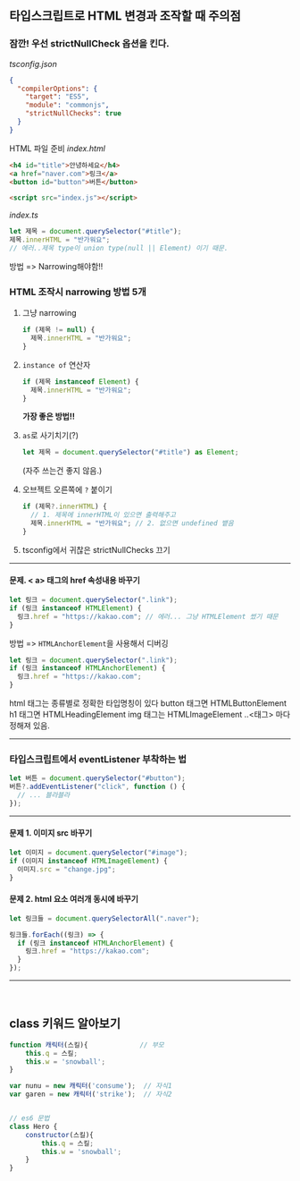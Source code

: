 ## 타입스크립트로 HTML 변경과 조작할 때 주의점

### 잠깐! 우선 strictNullCheck 옵션을 킨다.

_tsconfig.json_

```json
{
  "compilerOptions": {
    "target": "ES5",
    "module": "commonjs",
    "strictNullChecks": true
  }
}
```

HTML 파일 준비
_index.html_

```html
<h4 id="title">안녕하세요</h4>
<a href="naver.com">링크</a>
<button id="button">버튼</button>

<script src="index.js"></script>
```

_index.ts_

```typescript
let 제목 = document.querySelector("#title");
제목.innerHTML = "반가워요";
// 에러..제목 type이 union type(null || Element) 이기 때문.
```

방법 => Narrowing해야함!!

### HTML 조작시 narrowing 방법 5개

1. 그냥 narrowing

   ```typescript
   if (제목 != null) {
     제목.innerHTML = "반가워요";
   }
   ```

2. `instance of` 연산자

   ```typescript
   if (제목 instanceof Element) {
     제목.innerHTML = "반가워요";
   }
   ```

   **가장 좋은 방법!!**

3. `as`로 사기치기(?)

   ```typescript
   let 제목 = document.querySelector("#title") as Element;
   ```

   (자주 쓰는건 좋지 않음.)

4. 오브젝트 오른쪽에 `?` 붙이기

   ```typescript
   if (제목?.innerHTML) {
     // 1. 제목에 innerHTML이 있으면 출력해주고
     제목.innerHTML = "반가워요"; // 2. 없으면 undefined 뱉음
   }
   ```

5. tsconfig에서 귀찮은 strictNullChecks 끄기

<hr>

#### 문제. < a> 태그의 href 속성내용 바꾸기

```typescript
let 링크 = document.querySelector(".link");
if (링크 instanceof HTMLElement) {
  링크.href = "https://kakao.com"; // 에러... 그냥 HTMLElement 썼기 때문
}
```

방법 => `HTMLAnchorElement`을 사용해서 디버깅

```typescript
let 링크 = document.querySelector(".link");
if (링크 instanceof HTMLAnchorElement) {
  링크.href = "https://kakao.com";
}
```

html 태그는 종류별로 정확한 타입명칭이 있다
button 태그면 HTMLButtonElement
h1 태그면 HTMLHeadingElement
img 태그는 HTMLImageElement
..<태그> 마다 정해져 있음.

<hr>

### 타입스크립트에서 eventListener 부착하는 법

```typescript
let 버튼 = document.querySelector("#button");
버튼?.addEventListener("click", function () {
  // ... 블라블라
});
```

<hr>

#### 문제 1. 이미지 src 바꾸기

```typescript
let 이미지 = document.querySelector("#image");
if (이미지 instanceof HTMLImageElement) {
  이미지.src = "change.jpg";
}
```

#### 문제 2. html 요소 여러개 동시에 바꾸기

```typescript
let 링크들 = document.querySelectorAll(".naver");

링크들.forEach((링크) => {
  if (링크 instanceof HTMLAnchorElement) {
    링크.href = "https://kakao.com";
  }
});
```  
<hr><br>  


## class 키워드 알아보기

```javascript
function 캐릭터(스킬){             // 부모
    this.q = 스킬;
    this.w = 'snowball';
}

var nunu = new 캐릭터('consume');  // 자식1
var garen = new 캐릭터('strike');  // 자식2


// es6 문법
class Hero {
    constructor(스킬){
        this.q = 스킬;
        this.w = 'snowball';
    }
}
```

